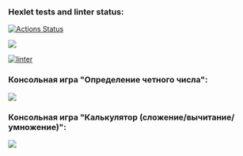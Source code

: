 ### Hexlet tests and linter status:
[![Actions Status](https://github.com/jennysgod/frontend-project-lvl1/workflows/hexlet-check/badge.svg)](https://github.com/jennysgod/frontend-project-lvl1/actions)

<a href="https://codeclimate.com/github/jennysgod/frontend-project-lvl1/maintainability"><img src="https://api.codeclimate.com/v1/badges/fa93e729ffeb2eb79260/maintainability" /></a>

[![linter](https://github.com/jennysgod/frontend-project-lvl1/actions/workflows/linter.yml/badge.svg)](https://github.com/jennysgod/frontend-project-lvl1/actions/workflows/linter.yml)

### Консольная игра "Определение четного числа":
<a href="https://asciinema.org/a/UDpprhAEZWur8ZKyQWImi7PpT" target="_blank"><img src="https://asciinema.org/a/UDpprhAEZWur8ZKyQWImi7PpT.svg" /></a>

### Консольная игра "Калькулятор (сложение/вычитание/умножение)":
<a href="https://asciinema.org/a/466984" target="_blank"><img src="https://asciinema.org/a/466984.svg" /></a>